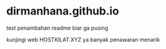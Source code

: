 # dirmanhana.github.io

test penambahan readme biar ga pusing 

kunjingi web HOSTKILAT.XYZ ya banyak penawaran menarik
